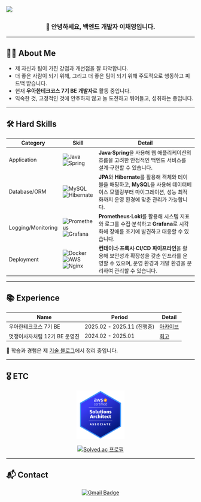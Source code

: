 <!-- Header Banner -->
<img src="https://capsule-render.vercel.app/api?type=venom&color=0:00b749,100:fefe66&height=150&section=header&text=Welcome%20to%20Chaeyoung's%20Github&fontSize=35&fontColor=ffffff" />

<br>

<h3 align="center">👋 안녕하세요, 백엔드 개발자 이채영입니다.</h3>

---

## 👩‍💻 About Me

- 제 자신과 팀이 가진 강점과 개선점을 잘 파악합니다.  
- 더 좋은 사람이 되기 위해, 그리고 더 좋은 팀이 되기 위해 주도적으로 행동하고 피드백 받습니다.  
- 현재 **우아한테크코스 7기 BE 개발자**로 활동 중입니다.  
- 익숙한 것, 고정적인 것에 안주하지 않고 늘 도전하고 뛰어들고, 성취하는 중입니다.  

---

## 🛠 Hard Skills

| Category | Skill | Detail |
| --- | --- | --- |
| Application | ![Java](https://img.shields.io/badge/java-%23ED8B00.svg?style=for-the-badge&logo=openjdk&logoColor=white)<br>![Spring](https://img.shields.io/badge/spring-%236DB33F.svg?style=for-the-badge&logo=spring&logoColor=white) | **Java**·**Spring**을 사용해 웹 애플리케이션의 흐름을 고려한 안정적인 백엔드 서비스를 설계·구현할 수 있습니다. |
| Database/ORM | ![MySQL](https://img.shields.io/badge/mysql-4479A1.svg?style=for-the-badge&logo=mysql&logoColor=white)<br>![Hibernate](https://img.shields.io/badge/Hibernate-59666C?style=for-the-badge&logo=Hibernate&logoColor=white) | **JPA**와 **Hibernate**를 활용해 객체와 테이블을 매핑하고, **MySQL**을 사용해 데이터베이스 모델링부터 마이그레이션, 성능 최적화까지 운영 환경에 맞춘 관리가 가능합니다. |
| Logging/Monitoring | ![Prometheus](https://img.shields.io/badge/Prometheus-E6522C?style=for-the-badge&logo=Prometheus&logoColor=white)<br>![Grafana](https://img.shields.io/badge/grafana-%23F46800.svg?style=for-the-badge&logo=grafana&logoColor=white) | **Prometheus·Loki**를 활용해 시스템 지표와 로그를 수집·분석하고 **Grafana**로 시각화해 장애를 조기에 발견하고 대응할 수 있습니다. |
| Deployment | ![Docker](https://img.shields.io/badge/docker-%230db7ed.svg?style=for-the-badge&logo=docker&logoColor=white)<br>![AWS](https://img.shields.io/badge/AWS-%23FF9900.svg?style=for-the-badge&logo=amazon-aws&logoColor=white)<br>![Nginx](https://img.shields.io/badge/nginx-%23009639.svg?style=for-the-badge&logo=nginx&logoColor=white) | **컨테이너·프록시·CI/CD 파이프라인**을 활용해 보안성과 확장성을 갖춘 인프라를 운영할 수 있으며, 운영 환경과 개발 환경을 분리하여 관리할 수 있습니다. |

---

## 📚 Experience

| Name | Period | Detail |
| --- | --- | --- |
| 우아한테크코스 7기 BE | 2025.02 - 2025.11 (진행중) | [아카이브](https://github.com/Chaeyoung714/woowacourse-archieve) |
| 멋쟁이사자처럼 12기 BE 운영진 | 2024.02 - 2025.01 | [회고](https://velog.io/@joychae714/24-1-%EB%A9%8B%EC%82%AC-%EC%9A%B4%EC%98%81%EC%A7%84%EC%9C%BC%EB%A1%9C%EC%84%9C-%EB%B0%B1%EC%97%94%EB%93%9C-%EC%84%B8%EC%85%98-%ED%9A%8C%EA%B3%A0) |

📖 학습과 경험은 제 [기술 블로그](https://velog.io/@joychae714/posts)에서 정리 중입니다.  

---

## 🎖 ETC

<p align="center">
  <img src="./aws-certified-solutions-architect-associate.png" width="130" height="130" />
</p>

<p align="center">
  <a href="https://solved.ac/joychae0714">
    <img src="http://mazassumnida.wtf/api/v2/generate_badge?boj=joychae0714" alt="Solved.ac 프로필"/>
  </a>
</p>

---

## 📬 Contact

<p align="center">
  <a href="mailto:chaeyoung0714@gmail.com">
    <img src="https://img.shields.io/badge/Gmail-D14836?style=for-the-badge&logo=gmail&logoColor=white" alt="Gmail Badge"/>
  </a>
</p>
